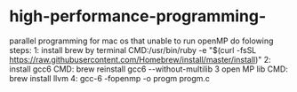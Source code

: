 # high-performance-programming-
parallel programming
for mac os that unable to run openMP do folowing steps:
1: install brew by terminal CMD:/usr/bin/ruby -e "$(curl -fsSL https://raw.githubusercontent.com/Homebrew/install/master/install)"
2: install gcc6 CMD: brew reinstall gcc6 --without-multilib
3 open MP lib CMD: brew install llvm
4: gcc-6 -fopenmp -o progm progm.c
